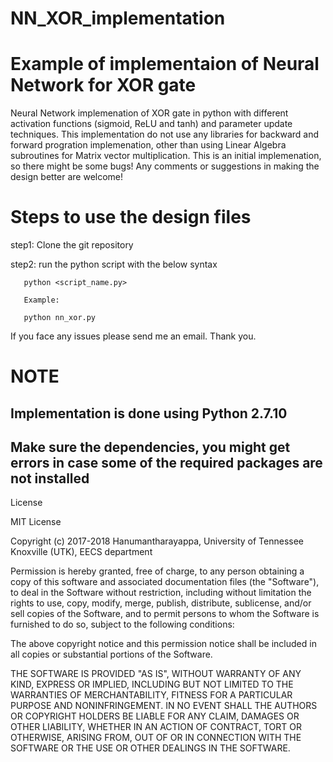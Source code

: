# NN_XOR_implementation
# Example of implementaion of Neural Network for XOR gate
Neural Network implemenation of XOR gate in python with different activation functions (sigmoid, ReLU and tanh) and parameter update techniques. This implementation do not use any libraries for backward and forward progration implemenation, other than using Linear Algebra subroutines for Matrix vector multiplication. This is an initial implemenation, so there might be some bugs! Any comments or suggestions in making the design better are welcome!


# Steps to use the design files

step1: Clone the git repository

step2: run the python script with the below syntax
        
       python <script_name.py>
       
       Example:
       
       python nn_xor.py

If you face any issues please send me an email. Thank you.


# NOTE

## Implementation is done using Python 2.7.10 
## Make sure the dependencies, you might get errors in case some of the required packages are not installed



License

MIT License

Copyright (c) 2017-2018 Hanumantharayappa, University of Tennessee Knoxville (UTK), EECS department

Permission is hereby granted, free of charge, to any person obtaining a copy of this software and associated documentation files (the "Software"), to deal in the Software without restriction, including without limitation the rights to use, copy, modify, merge, publish, distribute, sublicense, and/or sell copies of the Software, and to permit persons to whom the Software is furnished to do so, subject to the following conditions:

The above copyright notice and this permission notice shall be included in all copies or substantial portions of the Software.

THE SOFTWARE IS PROVIDED "AS IS", WITHOUT WARRANTY OF ANY KIND, EXPRESS OR IMPLIED, INCLUDING BUT NOT LIMITED TO THE WARRANTIES OF MERCHANTABILITY, FITNESS FOR A PARTICULAR PURPOSE AND NONINFRINGEMENT. IN NO EVENT SHALL THE AUTHORS OR COPYRIGHT HOLDERS BE LIABLE FOR ANY CLAIM, DAMAGES OR OTHER LIABILITY, WHETHER IN AN ACTION OF CONTRACT, TORT OR OTHERWISE, ARISING FROM, OUT OF OR IN CONNECTION WITH THE SOFTWARE OR THE USE OR OTHER DEALINGS IN THE SOFTWARE.

        
